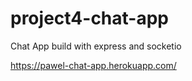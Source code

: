 # project4-chat-app
Chat App build with express and socketio

https://pawel-chat-app.herokuapp.com/
